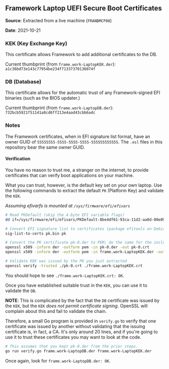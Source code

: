 ## Framework Laptop UEFI Secure Boot Certificates

**Source**: Extracted from a live machine (`FRANBMCP08`)

**Date**: 2021-10-21

### KEK (Key Exchange Key)

This certificate allows Framework to add additional certificates to the DB.

Current thumbprint (from `frame.work-LaptopKEK.der`): `a1c36bd73e143c77954be234f71337370136074f`

### DB (Database)

This certificate allows for the automatic trust of any Framework-signed EFI binaries (such as the
BIOS updater.)

Current thumbprint (from `frame.work-LaptopDB.der`): `732bcb5921f51141a8cd6ff213e4aad43cbb6adc`

### Notes

The Framework certificates, when in EFI signature list format, have an owner GUID of
`55555555-5555-5555-5555-555555555555`. The `.esl` files in this repository bear the
same owner GUID.

#### Verification

You have no reason to trust me, a stranger on the internet, to provide certificates that
can verify boot applications on your machine.

What you can trust, however, is the default key set on your own laptop. Use the following
commands to extract the default `PK` (Platform Key) and validate the `KEK`.

_Assuming efivarfs is mounted at `/sys/firmware/efi/efivars`_

```bash
# Read PKDefault (skip the 4-byte EFI variable flags)
dd if=/sys/firmware/efi/efivars/PKDefault-8be4df61-93ca-11d2-aa0d-00e098032b8c of=pk.bin skip=4 iflag=skip_bytes

# Convert EFI signature list to certificates (package efitools on Debian, Ubuntu)
sig-list-to-certs pk.bin pk

# Convert the PK certificate pk-0.der to PEM; do the same for the included KEK
openssl x509 -inform der -outform pem -in pk-0.der -out pk-0.crt
openssl x509 -inform der -outform pem -in frame.work-LaptopKEK.der -out frame.work-LaptopKEK.crt

# Validate KEK was issued by the PK you just extracted
openssl verify -trusted ./pk-0.crt ./frame.work-LaptopKEK.crt
```

You should hope to see `./frame.work-LaptopKEK.crt: OK`.

Once you have established suitable trust in the `KEK`, you can use it to validate the `DB`.

**NOTE**: This is complicated by the fact that the `DB` certificate was issued by the `KEK`, but
the `KEK` *does not permit certificate signing*. OpenSSL will complain about this and fail to
validate the chain.

Therefore, a small Go program is provided in `verify.go` to verify that one certificate was issued
by another without validating that the issuing certificate is, in fact, a CA. It's only around 20
lines, and if you're going to use it to trust these certificates you may want to look at the code.

```bash
# This assumes that you kept pk-0.der from the prior steps.
go run verify.go frame.work-LaptopDB.der frame.work-LaptopKEK.der
```

Once again, look for `frame.work-LaptopDB.der: OK`.

